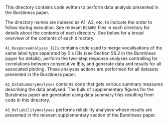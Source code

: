 This directory contains code written to perform data analysis presented in the Burstiness paper.

The directory names are indexed as A1, A2, etc. to indicate the order to follow during execution. See relevant `README` files in each directory for details about the contents of each directory. See below for a broad overview of the contents of each directory.

`A1_ResponseAnalyses_IEIs` contains code used to merge vocalisations of the same label type separated by 0 s IEIs (see Section S6.2 in the Burstiness paper for details), perform the two-step response analyses controlling for correlations between consecutive IEIs, and generate data and results for all associated plotting. These analyses actions are performed for all datasets presented in the Burstiness paper. 
    
`A2_DataSummaryAnalyses` contains code that gets various summary measures describing the data analysed. The bulk of supplementary figures for the Burstiness paper are generated using data summary files resulting from code in this directory.

`A3_ReliabilityAnalyses` performs reliability analyses whose results are presented in the relevant supplementary section of the Burstiness paper. 


    
    
